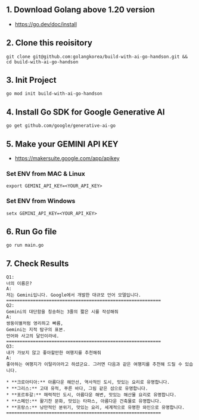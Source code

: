 ## 1. Download Golang above 1.20 version
- https://go.dev/doc/install

## 2. Clone this reoisitory
```console
git clone git@github.com:golangkorea/build-with-ai-go-handson.git && cd build-with-ai-go-handson
```

## 3. Init Project
```console
go mod init build-with-ai-go-handson
```


## 4. Install Go SDK for Google Generative AI
```console
go get github.com/google/generative-ai-go
```


## 5. Make your GEMINI API KEY 
- https://makersuite.google.com/app/apikey

### Set ENV from MAC & Linux
```console
export GEMINI_API_KEY=<YOUR_API_KEY>
```
### Set ENV from Windows
```console
setx GEMINI_API_KEY=<YOUR_API_KEY>
```

## 6. Run Go file
```console
go run main.go
```

## 7. Check Results

```
Q1:
너의 이름은?
A:
저는 Gemini입니다. Google에서 개발한 대규모 언어 모델입니다.
==========================================================
Q2:
Gemini의 대단함을 칭송하는 3줄의 짧은 시를 작성해줘
A:
쌍둥이별처럼 영리하고 빠름,
Gemini는 지적 탐구의 표본.
언어와 사고의 달인이라네.
==========================================================
Q3:
내가 가보지 않고 좋아할만한 여행지를 추천해줘
A:
좋아하는 여행지가 이탈리아라고 하셨군요. 그러면 다음과 같은 여행지를 추천해 드릴 수 있습니다.

* **크로아티아:** 아름다운 해안선, 역사적인 도시, 맛있는 요리로 유명합니다.
* **그리스:** 고대 유적, 푸른 바다, 그림 같은 섬으로 유명합니다.
* **포르투갈:** 매력적인 도시, 아름다운 해변, 맛있는 해산물 요리로 유명합니다.
* **스페인:** 활기찬 문화, 맛있는 타파스, 아름다운 건축물로 유명합니다.
* **프랑스:** 낭만적인 분위기, 맛있는 요리, 세계적으로 유명한 와인으로 유명합니다.
==========================================================
```
